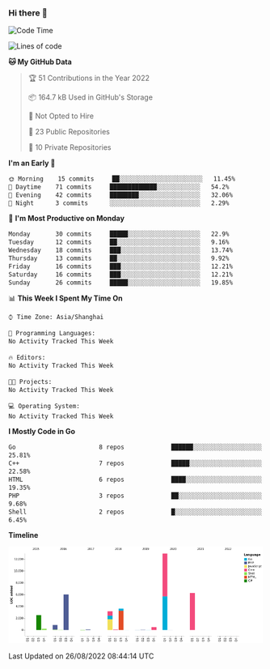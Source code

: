 ### Hi there 👋

<!--
**pinelliar/pinelliar** is a ✨ _special_ ✨ repository because its `README.md` (this file) appears on your GitHub profile.

Here are some ideas to get you started:

- 🔭 I’m currently working on ...
- 🌱 I’m currently learning ...
- 👯 I’m looking to collaborate on ...
- 🤔 I’m looking for help with ...
- 💬 Ask me about ...
- 📫 How to reach me: ...
- 😄 Pronouns: ...
- ⚡ Fun fact: ...
-->

<!--START_SECTION:waka-->
![Code Time](http://img.shields.io/badge/Code%20Time-1%2C032%20hrs%207%20mins-blue)

![Lines of code](https://img.shields.io/badge/From%20Hello%20World%20I%27ve%20Written-36%20Thousand%20lines%20of%20code-blue)

**🐱 My GitHub Data** 

> 🏆 51 Contributions in the Year 2022
 > 
> 📦 164.7 kB Used in GitHub's Storage 
 > 
> 🚫 Not Opted to Hire
 > 
> 📜 23 Public Repositories 
 > 
> 🔑 10 Private Repositories  
 > 
**I'm an Early 🐤** 

```text
🌞 Morning    15 commits     ██░░░░░░░░░░░░░░░░░░░░░░░   11.45% 
🌆 Daytime    71 commits     █████████████░░░░░░░░░░░░   54.2% 
🌃 Evening    42 commits     ████████░░░░░░░░░░░░░░░░░   32.06% 
🌙 Night      3 commits      ░░░░░░░░░░░░░░░░░░░░░░░░░   2.29%

```
📅 **I'm Most Productive on Monday** 

```text
Monday       30 commits     █████░░░░░░░░░░░░░░░░░░░░   22.9% 
Tuesday      12 commits     ██░░░░░░░░░░░░░░░░░░░░░░░   9.16% 
Wednesday    18 commits     ███░░░░░░░░░░░░░░░░░░░░░░   13.74% 
Thursday     13 commits     ██░░░░░░░░░░░░░░░░░░░░░░░   9.92% 
Friday       16 commits     ███░░░░░░░░░░░░░░░░░░░░░░   12.21% 
Saturday     16 commits     ███░░░░░░░░░░░░░░░░░░░░░░   12.21% 
Sunday       26 commits     █████░░░░░░░░░░░░░░░░░░░░   19.85%

```


📊 **This Week I Spent My Time On** 

```text
⌚︎ Time Zone: Asia/Shanghai

💬 Programming Languages: 
No Activity Tracked This Week

🔥 Editors: 
No Activity Tracked This Week

🐱‍💻 Projects: 
No Activity Tracked This Week

💻 Operating System: 
No Activity Tracked This Week

```

**I Mostly Code in Go** 

```text
Go                       8 repos             ██████░░░░░░░░░░░░░░░░░░░   25.81% 
C++                      7 repos             █████░░░░░░░░░░░░░░░░░░░░   22.58% 
HTML                     6 repos             ████░░░░░░░░░░░░░░░░░░░░░   19.35% 
PHP                      3 repos             ██░░░░░░░░░░░░░░░░░░░░░░░   9.68% 
Shell                    2 repos             █░░░░░░░░░░░░░░░░░░░░░░░░   6.45%

```


**Timeline**

![Chart not found](https://raw.githubusercontent.com/hycinth22/hycinth22/main/charts/bar_graph.png) 


 Last Updated on 26/08/2022 08:44:14 UTC
<!--END_SECTION:waka-->

